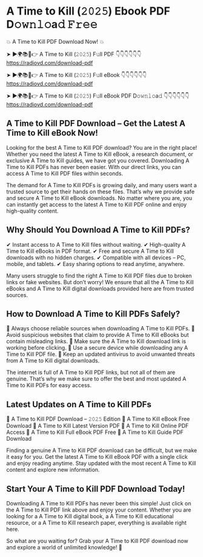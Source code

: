 # A Time to Kill (𝟸𝟶𝟸𝟻) Ebook PDF D𝚘𝚠𝚗𝚕𝚘a𝚍 𝙵𝚛𝚎𝚎

💥 A Time to Kill PDF Download Now! 💥

➤ ►🌍📚📱👉 A Time to Kill (𝟸𝟶𝟸𝟻) F𝚞ll PDF 👇👇👇👇👇👇
https://radiovd.com/download-pdf

➤ ►🌍📚📱👉 A Time to Kill (𝟸𝟶𝟸𝟻) F𝚞ll eBook 👇👇👇👇👇👇
https://radiovd.com/download-pdf

➤ ►🌍📚📱👉 A Time to Kill (𝟸𝟶𝟸𝟻) F𝚞ll eBook PDF D𝚘𝚠𝚗𝚕𝚘a𝚍 👇👇👇👇👇👇
https://radiovd.com/download-pdf

## A Time to Kill PDF Download – Get the Latest A Time to Kill eBook Now!

Looking for the best A Time to Kill PDF download? You are in the right place! Whether you need the latest A Time to Kill eBook, a research document, or exclusive A Time to Kill guides, we have got you covered. Downloading A Time to Kill PDFs has never been easier. With our direct links, you can access A Time to Kill PDF files within seconds.

The demand for A Time to Kill PDFs is growing daily, and many users want a trusted source to get their hands on these files. That’s why we provide safe and secure A Time to Kill eBook downloads. No matter where you are, you can instantly get access to the latest A Time to Kill PDF online and enjoy high-quality content.

## Why Should You Download A Time to Kill PDFs?

✔ Instant access to A Time to Kill files without waiting.
✔ High-quality A Time to Kill eBooks in PDF format.
✔ Free and secure A Time to Kill downloads with no hidden charges.
✔ Compatible with all devices – PC, mobile, and tablets.
✔ Easy sharing options to read anytime, anywhere.

Many users struggle to find the right A Time to Kill PDF files due to broken links or fake websites. But don’t worry! We ensure that all the A Time to Kill eBooks and A Time to Kill digital downloads provided here are from trusted sources.

## How to Download A Time to Kill PDFs Safely?

📌 Always choose reliable sources when downloading A Time to Kill PDFs.
📌 Avoid suspicious websites that claim to provide A Time to Kill eBooks but contain misleading links.
📌 Make sure the A Time to Kill download link is working before clicking.
📌 Use a secure device while downloading any A Time to Kill PDF file.
📌 Keep an updated antivirus to avoid unwanted threats from A Time to Kill digital downloads.

The internet is full of A Time to Kill PDF links, but not all of them are genuine. That’s why we make sure to offer the best and most updated A Time to Kill PDFs for easy access.

## Latest Updates on A Time to Kill PDFs

🔹 A Time to Kill PDF Download – 𝟸𝟶𝟸𝟻 Edition
🔹 A Time to Kill eBook Free Download
🔹 A Time to Kill Latest Version PDF
🔹 A Time to Kill Online PDF Access
🔹 A Time to Kill Full eBook PDF Free
🔹 A Time to Kill Guide PDF Download

Finding a genuine A Time to Kill PDF download can be difficult, but we make it easy for you. Get the latest A Time to Kill eBook PDF with a single click and enjoy reading anytime. Stay updated with the most recent A Time to Kill content and explore new information.

## Start Your A Time to Kill PDF Download Today!

Downloading A Time to Kill PDFs has never been this simple! Just click on the A Time to Kill PDF link above and enjoy your content. Whether you are looking for a A Time to Kill digital book, a A Time to Kill educational resource, or a A Time to Kill research paper, everything is available right here.

So what are you waiting for? Grab your A Time to Kill PDF download now and explore a world of unlimited knowledge! 🚀